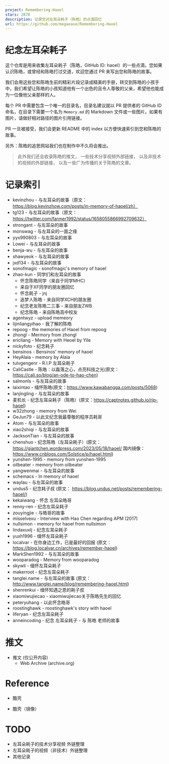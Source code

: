 ```yaml
---
project: Remembering-Haoel
stars: 2878
description: 记录您对左耳朵耗子（陈皓）的点滴回忆
url: https://github.com/megaease/Remembering-Haoel
---
```


纪念左耳朵耗子
=======

这个仓库是用来收集左耳朵耗子（陈皓，GitHub ID: haoel）的一些点滴，您如果认识陈皓，或曾经和陈皓打过交道，欢迎您通过 PR 来写出您和陈皓的故事。

我们会用这些您和陈皓生前的精彩片段记录成精美的手册，转交到陈皓的小孩手中，我们希望让陈皓的小孩知道他有一个出色的且令人尊敬的父亲，希望他也能成为一位像他父亲那样的人。

每个 PR 中需要包含一个唯一的目录名，目录名建议就以 PR 提供者的 GitHub ID 命名，在目录下需要一个名为 `Memory.md` 的 Markdown 文件或一些图片。如果有图片，请做好相对路径的图片引用链接。

PR 一旦被接受，我们会更新 README 中的 index 以方便快速索引到您和陈皓的故事。

另外：陈皓的追思网站我们也在制作中不久将会推出。

> 此外我们还会收录陈皓的推文， 一些技术分享视频外部链接， 以及非技术的视频的外部链接， 以及一些广为传播的关于陈皓的文章。

记录索引
====

-   kevinzhou - 与左耳朵的故事（原文：https://blog.kevinzhow.com/posts/in-memory-of-haoel/zh）
-   tg123 - 与左耳朵的故事（原文：https://twitter.com/farmer1992/status/1658055866992709632）
-   strongant - 与左耳朵的故事
-   monswag - 与左耳朵的一面之缘
-   yyx990803 - 与左耳朵的故事
-   Lowei - 与左耳朵的故事
-   benja-wu - 与左耳朵的故事
-   shawyeok - 与左耳朵的故事
-   jxd134 - 与左耳朵的故事
-   sonofmagic - sonofmagic's memory of haoel
-   zhao-kun - 同学们和左耳朵的故事
    -   怀念陈皓同学（来自于同学MHC）
    -   来自于XF同学的朋友圈回忆
    -   怀念耗子 - jnj
    -   追梦人陈皓 - 来自同学XCH的朋友圈
    -   纪念老友陈皓二三事 - 来自朋友ZWB
    -   纪念陈皓 - 来自陈皓高中校友
-   agentwyz - upload memeory
-   lijinliangyihao - 我了解的陈皓
-   repoog - the memories of Haoel from repoog
-   zhongl - Mermory from zhongl
-   ericliang - Memory with Heoel by Yile
-   nickyfoto - 纪念耗子
-   bensinos - Bensinos' memory of haoel
-   HeyAlaia - memory by Alaia
-   tulvgengenr - R.I.P 左耳朵耗子
-   CaliCastle - 陈皓：以磊落之心，点亮科技之光(原文：https://cali.so/blog/an-ode-to-hao-chen)
-   salmonls - 与左耳朵的故事
-   laixintao - 缅怀陈皓(原文：https://www.kawabangga.com/posts/5068)
-   lanjingling - 与左耳朵的故事
-   麦机长 - 纪念左耳朵耗子（陈皓）(原文：https://captnotes.github.io/rip-haoel)
-   w32zhong - memory from Wei
-   GeJun79 - 以此文纪念我最尊敬的程序员耗哥
-   Atom - 与左耳朵的故事
-   xiao2shiqi - 与左耳朵的故事
-   JacksonTian - 与左耳朵的故事
-   chenshuo - 纪念陈皓（左耳朵耗子）(原文：https://giantchen.wordpress.com/2023/05/18/haoel/ 国内镜像：https://www.cnblogs.com/Solstice/p/haoel.html)
-   yunshen-1995 - memory from yunshen-1995
-   oilbeater - memory from oilbeater
-   yangwenmai - 与左耳朵的故事
-   schemacs - In memory of haoel
-   waylau - 与左耳朵的故事
-   undus5 - 纪念耗子叔 (原文： https://blog.undus.net/posts/remembering-haoel/)
-   kekaiwang - 怀念 左耳朵皓哥
-   renny-ren - 纪念左耳朵耗子
-   zouyingjie - 与皓哥的故事
-   misselvexu - Interview with Hao Chen regarding APM (2017)
-   nullsimon - memory for haoel from nullsimon
-   lindaxuxlj - 纪念左耳朵耗子
-   yuxh1996 - 缅怀左耳朵耗子
-   localvar - 在你身边工作，已是最好的回报 (原文：https://blog.localvar.cn/archives/remember-haoel)
-   MarkShen1992 - 与左耳朵的故事
-   wooparadog - Memory from wooparadog
-   skywli - 缅怀左耳朵耗子
-   makerroot - 纪念左耳朵耗子
-   tanglei.name - 与左耳朵的故事 (原文：http://www.tanglei.name/blog/remembering-haoel.html)
-   shenrenkui - 缅怀知遇之恩的耗子叔
-   xiaomiwujiecao - xiaomiwujiecao关于陈皓先生的回忆
-   peteryuhang - 以此怀念皓哥
-   roostinghawk - roostinghawk's story with haoel
-   liferyan - 纪念左耳朵耗子
-   anneincoding - 纪念 左耳朵耗子 - 与 陈皓 老师的故事

推文
==

-   推文 (仅公开内容)
    -   Web Archive (archive.org)

Reference
=========

-   酷壳
    
-   酷壳（镜像）
    

TODO
====

-   左耳朵耗子的技术分享视频 外链整理
-   左耳朵耗子的视频（非技术）外链整理
-   其他记录
